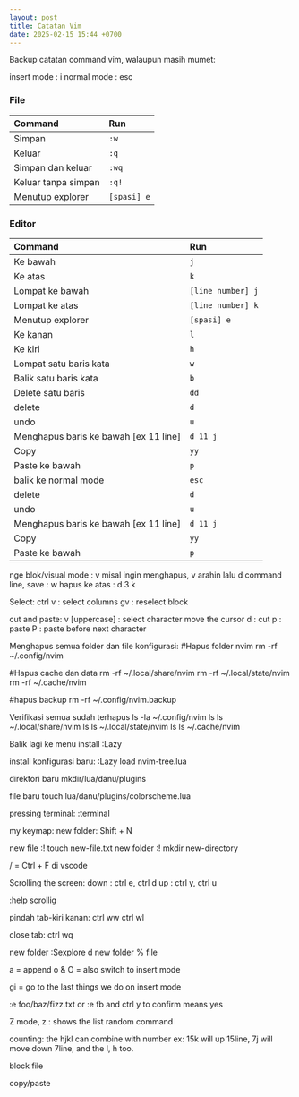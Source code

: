```yaml
---
layout: post
title: Catatan Vim
date: 2025-02-15 15:44 +0700
---
```

Backup catatan command vim, walaupun masih mumet:

insert mode :
i
normal mode :
esc

### File

| Command             | Run         |
| :------------------ | :---------- |
| Simpan              | `:w`        |
| Keluar              | `:q`        |
| Simpan dan keluar   | `:wq`       |
| Keluar tanpa simpan | `:q!`       |
| Menutup explorer    | `[spasi] e` |

### Editor

| Command                               | Run               |
| :------------------------------------ | :---------------- |
| Ke bawah                              | `j`               |
| Ke atas                               | `k`               |
| Lompat ke bawah                       | `[line number] j` |
| Lompat ke atas                        | `[line number] k` |
| Menutup explorer                      | `[spasi] e`       |
| Ke kanan                              | `l`               |
| Ke kiri                               | `h`               |
| Lompat satu baris kata                | `w`               |
| Balik satu baris kata                 | `b`               |
| Delete satu baris                     | `dd`              |
| delete                                | `d`               |
| undo                                  | `u`               |
| Menghapus baris ke bawah [ex 11 line] | `d 11 j`          |
| Copy                                  | `yy`              |
| Paste ke bawah                        | `p`               |
| balik ke normal mode                  | `esc`             |
| delete                                | `d`               |
| undo                                  | `u`               |
| Menghapus baris ke bawah [ex 11 line] | `d 11 j`          |
| Copy                                  | `yy`              |
| Paste ke bawah                        | `p`               |



nge blok/visual mode : v
misal ingin menghapus, v arahin lalu d
command line, save : w
hapus ke atas : d 3 k

Select:
ctrl v : select columns
gv : reselect block

cut and paste:
v [uppercase] : select character
move the cursor
d : cut
p : paste
P : paste before next character



Menghapus semua folder dan file konfigurasi:
#Hapus folder nvim
rm -rf ~/.config/nvim

#Hapus cache dan data
rm -rf ~/.local/share/nvim
rm -rf ~/.local/state/nvim
rm -rf ~/.cache/nvim

#hapus backup
rm -rf ~/.config/nvim.backup

Verifikasi semua sudah terhapus
ls -la ~/.config/nvim
ls ls ~/.local/share/nvim
ls ls ~/.local/state/nvim
ls ls ~/.cache/nvim

Balik lagi ke menu install
:Lazy

install konfigurasi baru:
:Lazy load nvim-tree.lua

direktori baru
mkdir/lua/danu/plugins

file baru
touch lua/danu/plugins/colorscheme.lua

pressing terminal:
:terminal

my keymap:
new folder: Shift + N

new file
:! touch new-file.txt
new folder
:! mkdir new-directory

/ = Ctrl + F di vscode

Scrolling the screen:
down : ctrl e, ctrl d
up : ctrl y, ctrl u

:help scrollig

pindah tab-kiri kanan:
ctrl ww
ctrl wl

close tab:
ctrl wq

new folder
:Sexplore
d new folder
% file

a = append
o & O = also switch to insert mode

gi = go to the last things we do on insert mode

:e foo/baz/fizz.txt
or
:e f<tab>b<tab>
and ctrl y to confirm means yes

Z mode,
z : shows the list random command

counting:
the hjkl can combine with number
ex: 15k will up 15line, 7j will move down 7line, and the l, h too.

block file

copy/paste

